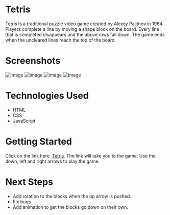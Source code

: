 # Tetris
Tetris is a traditional puzzle video game created by Alexey Pajitnov in 1984. Players complete a line by moving a shape block on the board. Every line that is completed disappears and the above rows fall down. The game ends when the uncleared lines reach the top of the board. 

# Screenshots
![image](https://i.imgur.com/BlidyY9.png)
![image](https://i.imgur.com/NFusDlN.png)
![image](https://i.imgur.com/XL5FOX9.png)
![image](https://i.imgur.com/HQx4en3.png)

# Technologies Used
- HTML
- CSS
- JavaScript

# Getting Started
Click on the link here. [Tetris](https://sivashilpa.github.io/Tetris/). The link will take you to the game. Use the down, left and right arrows to play the game.

# Next Steps
- Add rotation to the blocks when the up arrow is pushed. 
- Fix bugs
- Add animation to get the blocks go down on their own.

